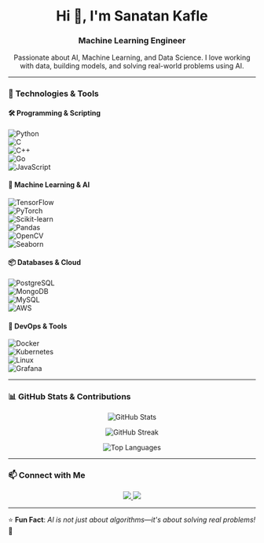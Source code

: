 <h1 align="center">Hi 👋, I'm Sanatan Kafle</h1>
<h3 align="center">Machine Learning Engineer</h3>

<p align="center">
  Passionate about AI, Machine Learning, and Data Science. I love working with data, building models, and solving real-world problems using AI.
</p>

---

### 🔧 **Technologies & Tools**  

#### 🛠 **Programming & Scripting**  
![Python](https://img.shields.io/badge/-Python-3776AB?style=flat-square&logo=python&logoColor=white)  
![C](https://img.shields.io/badge/-C-A8B9CC?style=flat-square&logo=c&logoColor=white)  
![C++](https://img.shields.io/badge/-C++-00599C?style=flat-square&logo=c%2B%2B&logoColor=white)  
![Go](https://img.shields.io/badge/-Go-00ADD8?style=flat-square&logo=go&logoColor=white)  
![JavaScript](https://img.shields.io/badge/-JavaScript-F7DF1E?style=flat-square&logo=javascript&logoColor=black)  

#### 🤖 **Machine Learning & AI**  
![TensorFlow](https://img.shields.io/badge/-TensorFlow-FF6F00?style=flat-square&logo=tensorflow&logoColor=white)  
![PyTorch](https://img.shields.io/badge/-PyTorch-EE4C2C?style=flat-square&logo=pytorch&logoColor=white)  
![Scikit-learn](https://img.shields.io/badge/-Scikit--learn-F7931E?style=flat-square&logo=scikit-learn&logoColor=white)  
![Pandas](https://img.shields.io/badge/-Pandas-150458?style=flat-square&logo=pandas&logoColor=white)  
![OpenCV](https://img.shields.io/badge/-OpenCV-5C3EE8?style=flat-square&logo=opencv&logoColor=white)  
![Seaborn](https://img.shields.io/badge/-Seaborn-3776AB?style=flat-square&logo=python&logoColor=white)  

#### 📦 **Databases & Cloud**  
![PostgreSQL](https://img.shields.io/badge/-PostgreSQL-336791?style=flat-square&logo=postgresql&logoColor=white)  
![MongoDB](https://img.shields.io/badge/-MongoDB-47A248?style=flat-square&logo=mongodb&logoColor=white)  
![MySQL](https://img.shields.io/badge/-MySQL-4479A1?style=flat-square&logo=mysql&logoColor=white)  
![AWS](https://img.shields.io/badge/-AWS-232F3E?style=flat-square&logo=amazon-aws&logoColor=white)  

#### 🚀 **DevOps & Tools**  
![Docker](https://img.shields.io/badge/-Docker-2496ED?style=flat-square&logo=docker&logoColor=white)  
![Kubernetes](https://img.shields.io/badge/-Kubernetes-326CE5?style=flat-square&logo=kubernetes&logoColor=white)  
![Linux](https://img.shields.io/badge/-Linux-FCC624?style=flat-square&logo=linux&logoColor=black)  
![Grafana](https://img.shields.io/badge/-Grafana-F46800?style=flat-square&logo=grafana&logoColor=white)  

---

### 📊 **GitHub Stats & Contributions**  

<p align="center">
  <img src="https://github-readme-stats.vercel.app/api?username=your-github-username&show_icons=true&theme=radical" alt="GitHub Stats" />
</p>

<p align="center">
  <img src="https://github-readme-streak-stats.herokuapp.com/?user=your-github-username&theme=radical" alt="GitHub Streak" />
</p>

<p align="center">
  <img src="https://github-readme-stats.vercel.app/api/top-langs/?username=your-github-username&layout=compact&theme=radical" alt="Top Languages" />
</p>

---

### 📫 **Connect with Me**  
<p align="center">
  <a href="https://www.linkedin.com/in/sanatan-kafle/">
    <img src="https://img.shields.io/badge/-LinkedIn-0077B5?style=flat-square&logo=linkedin&logoColor=white" />
  </a>  
  <a href="https://github.com/your-github-username">
    <img src="https://img.shields.io/badge/-GitHub-181717?style=flat-square&logo=github&logoColor=white" />
  </a>
</p>

---

⭐ **Fun Fact**: *AI is not just about algorithms—it's about solving real problems!* 🚀  

